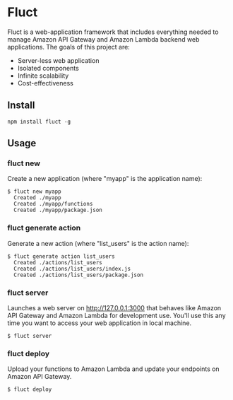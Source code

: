 # Fluct
Fluct is a web-application framework that includes everything needed to manage
Amazon API Gateway and Amazon Lambda backend web applications.
The goals of this project are:

- Server-less web application
- Isolated components
- Infinite scalability
- Cost-effectiveness

## Install
```
npm install fluct -g
```

## Usage
### fluct new
Create a new application (where "myapp" is the application name):

```
$ fluct new myapp
  Created ./myapp
  Created ./myapp/functions
  Created ./myapp/package.json
```

### fluct generate action
Generate a new action (where "list_users" is the action name):

```
$ fluct generate action list_users
  Created ./actions/list_users
  Created ./actions/list_users/index.js
  Created ./actions/list_users/package.json
```

### fluct server
Launches a web server on http://127.0.0.1:3000
that behaves like Amazon API Gateway and Amazon Lambda for development use.
You'll use this any time you want to access your web application in local machine.

```
$ fluct server
```

### fluct deploy
Upload your functions to Amazon Lambda and update your endpoints on Amazon API Gateway.

```
$ fluct deploy
```
